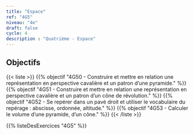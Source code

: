 ```yaml
---
title: "Espace"
ref: "4G5"
niveau: "4e"
draft: false
cycle: 4
description : "Quatrième - Espace"
---
```



<h2 class="ui horizontal divider header">Objectifs</h2>

{{< liste >}} 
	{{% objectif "4G50 - Construire et mettre en relation une représentation en perspective cavalière et un patron d’une pyramide." %}}
	{{% objectif "4G51 - Construire et mettre en relation une représentation en perspective cavalière et un patron d’un cône de révolution." %}}
	{{% objectif "4G52 - Se repérer dans un pavé droit et utiliser le vocabulaire du repérage : abscisse, ordonnée, altitude." %}}
	{{% objectif "4G53 - Calculer le volume d’une pyramide, d’un cône." %}}
{{< /liste >}}


{{% listeDesExercices "4G5" %}}
